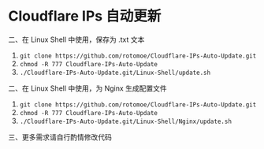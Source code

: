 # Cloudflare IPs 自动更新  

二、在 Linux Shell 中使用，保存为 .txt 文本  
1. `git clone https://github.com/rotomoe/Cloudflare-IPs-Auto-Update.git`  
2. `chmod -R 777 Cloudflare-IPs-Auto-Update`  
3. `./Cloudflare-IPs-Auto-Update.git/Linux-Shell/update.sh`

二、在 Linux Shell 中使用，为 Nginx 生成配置文件  
1. `git clone https://github.com/rotomoe/Cloudflare-IPs-Auto-Update.git`  
2. `chmod -R 777 Cloudflare-IPs-Auto-Update`  
3. `./Cloudflare-IPs-Auto-Update.git/Linux-Shell/Nginx/update.sh`

三、更多需求请自行酌情修改代码
